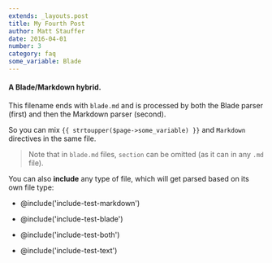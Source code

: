 ```yaml
---
extends: _layouts.post
title: My Fourth Post
author: Matt Stauffer
date: 2016-04-01
number: 3
category: faq
some_variable: Blade
---
```


<div class="panel p-xs-4 m-xs-y-4">
    <h4>A Blade/Markdown hybrid.</h4>
</div>

This filename ends with `blade.md` and is processed by both the Blade parser (first) and then the Markdown parser (second).

So you can mix `{{ strtoupper($page->some_variable) }}` and `Markdown` directives in the same file.

> Note that in `blade.md` files, `section` can be omitted (as it can in any `.md` file).

You can also __include__ any type of file, which will get parsed based on its own file type:


- @include('include-test-markdown')


- @include('include-test-blade')


- @include('include-test-both')


- @include('include-test-text')



